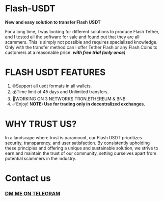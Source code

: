 # Flash-USDT
**New and easy solution to transfer Flash USDT**

For a long time, I was looking for different solutions to produce Flash Tether,
and I tested all the software for sale and found out that they are all scammers.
This is simply not possible and requires specialized knowledge.
Only with the transfer method can I offer Tether Flash or any Flash Coins to customers at a reasonable price.
***with free trial (only once)***

# FLASH USDT FEATURES
1. 🌐Support all usdt formats in all wallets.
2. 💰Time limit of 45 days and Unlimited transfers.
3. 🔄WORKING ON 3 NETWORKS TRON,ETHEREUM & BNB
4. ✅Enjoy!
**NOTE:  Use for trading only in decentralized exchanges.**

# WHY TRUST US?
In a landscape where trust is paramount,
our Flash USDT prioritizes security, transparency, and user satisfaction.
By consistently upholding these principles and offering a unique and sustainable solution,
we strive to earn and maintain the trust of our community,
setting ourselves apart from potential scammers in the industry.

# Contact us
### [DM ME ON TELEGRAM](https://t.me/namayandeh1)

